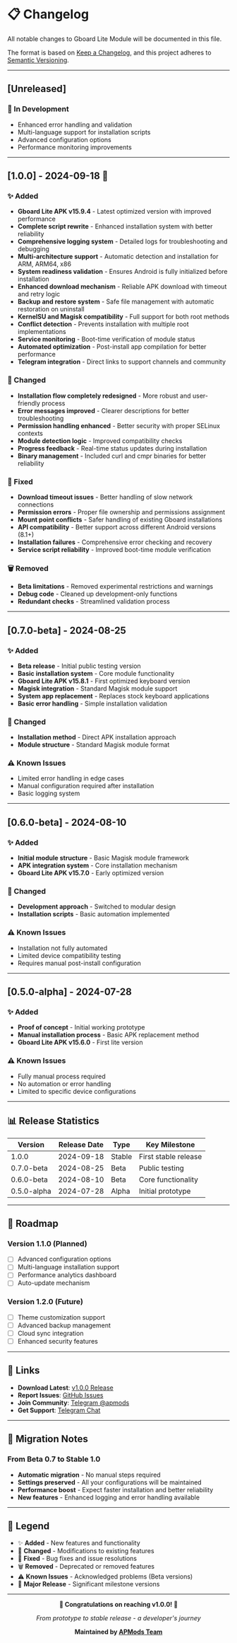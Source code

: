 # 📋 Changelog

All notable changes to Gboard Lite Module will be documented in this file.

The format is based on [Keep a Changelog](https://keepachangelog.com/en/1.0.0/),
and this project adheres to [Semantic Versioning](https://semver.org/spec/v2.0.0.html).

---

## [Unreleased]

### 🔄 In Development
- Enhanced error handling and validation
- Multi-language support for installation scripts
- Advanced configuration options
- Performance monitoring improvements

---

## [1.0.0] - 2024-09-18 🎉

### ✨ Added
- **Gboard Lite APK v15.9.4** - Latest optimized version with improved performance
- **Complete script rewrite** - Enhanced installation system with better reliability
- **Comprehensive logging system** - Detailed logs for troubleshooting and debugging
- **Multi-architecture support** - Automatic detection and installation for ARM, ARM64, x86
- **System readiness validation** - Ensures Android is fully initialized before installation
- **Enhanced download mechanism** - Reliable APK download with timeout and retry logic
- **Backup and restore system** - Safe file management with automatic restoration on uninstall
- **KernelSU and Magisk compatibility** - Full support for both root methods
- **Conflict detection** - Prevents installation with multiple root implementations
- **Service monitoring** - Boot-time verification of module status
- **Automated optimization** - Post-install app compilation for better performance
- **Telegram integration** - Direct links to support channels and community

### 🔧 Changed
- **Installation flow completely redesigned** - More robust and user-friendly process
- **Error messages improved** - Clearer descriptions for better troubleshooting
- **Permission handling enhanced** - Better security with proper SELinux contexts
- **Module detection logic** - Improved compatibility checks
- **Progress feedback** - Real-time status updates during installation
- **Binary management** - Included curl and cmpr binaries for better reliability

### 🐛 Fixed
- **Download timeout issues** - Better handling of slow network connections
- **Permission errors** - Proper file ownership and permissions assignment
- **Mount point conflicts** - Safer handling of existing Gboard installations
- **API compatibility** - Better support across different Android versions (8.1+)
- **Installation failures** - Comprehensive error checking and recovery
- **Service script reliability** - Improved boot-time module verification

### 🗑️ Removed
- **Beta limitations** - Removed experimental restrictions and warnings
- **Debug code** - Cleaned up development-only functions
- **Redundant checks** - Streamlined validation process

---

## [0.7.0-beta] - 2024-08-25

### ✨ Added
- **Beta release** - Initial public testing version
- **Basic installation system** - Core module functionality
- **Gboard Lite APK v15.8.1** - First optimized keyboard version
- **Magisk integration** - Standard Magisk module support
- **System app replacement** - Replaces stock keyboard applications
- **Basic error handling** - Simple installation validation

### 🔧 Changed
- **Installation method** - Direct APK installation approach
- **Module structure** - Standard Magisk module format

### ⚠️ Known Issues
- Limited error handling in edge cases
- Manual configuration required after installation
- Basic logging system

---

## [0.6.0-beta] - 2024-08-10

### ✨ Added
- **Initial module structure** - Basic Magisk module framework
- **APK integration system** - Core installation mechanism
- **Gboard Lite APK v15.7.0** - Early optimized version

### 🔧 Changed
- **Development approach** - Switched to modular design
- **Installation scripts** - Basic automation implemented

### ⚠️ Known Issues
- Installation not fully automated
- Limited device compatibility testing
- Requires manual post-install configuration

---

## [0.5.0-alpha] - 2024-07-28

### ✨ Added
- **Proof of concept** - Initial working prototype
- **Manual installation process** - Basic APK replacement method
- **Gboard Lite APK v15.6.0** - First lite version

### ⚠️ Known Issues
- Fully manual process required
- No automation or error handling
- Limited to specific device configurations

---

## 📊 Release Statistics

| Version | Release Date | Type | Key Milestone |
|---------|-------------|------|---------------|
| 1.0.0   | 2024-09-18  | Stable | First stable release |
| 0.7.0-beta | 2024-08-25 | Beta | Public testing |
| 0.6.0-beta | 2024-08-10 | Beta | Core functionality |
| 0.5.0-alpha | 2024-07-28 | Alpha | Initial prototype |

---

## 🎯 Roadmap

### Version 1.1.0 (Planned)
- [ ] Advanced configuration options
- [ ] Multi-language installation support
- [ ] Performance analytics dashboard
- [ ] Auto-update mechanism

### Version 1.2.0 (Future)
- [ ] Theme customization support
- [ ] Advanced backup management
- [ ] Cloud sync integration
- [ ] Enhanced security features

---

## 🔗 Links

- **Download Latest**: [v1.0.0 Release](../../releases/tag/v1.0.0)
- **Report Issues**: [GitHub Issues](../../issues)
- **Join Community**: [Telegram @apmods](https://t.me/apmods)
- **Get Support**: [Telegram Chat](https://t.me/apmodsgrupo)

---

## 📝 Migration Notes

### From Beta 0.7 to Stable 1.0
- **Automatic migration** - No manual steps required
- **Settings preserved** - All your configurations will be maintained  
- **Performance boost** - Expect faster installation and better reliability
- **New features** - Enhanced logging and error handling available

---

## 📝 Legend

- ✨ **Added** - New features and functionality
- 🔧 **Changed** - Modifications to existing features
- 🐛 **Fixed** - Bug fixes and issue resolutions  
- 🗑️ **Removed** - Deprecated or removed features
- ⚠️ **Known Issues** - Acknowledged problems (Beta versions)
- 🎉 **Major Release** - Significant milestone versions

---

<div align="center">

**🎉 Congratulations on reaching v1.0.0! 🎉**

*From prototype to stable release - a developer's journey*

**Maintained by [APMods Team](https://t.me/apmods)**

</div>
